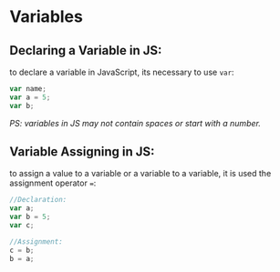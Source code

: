 # Variables

## Declaring a Variable in JS:

to declare a variable in JavaScript, its necessary to use `var`:

```javascript
var name;
var a = 5;
var b;
```

_PS: variables in JS may not contain spaces or start with a number._


## Variable Assigning in JS:

to assign a value to a variable or a variable to a variable, it is used the assignment operator `=`:

```javascript
//Declaration:
var a;
var b = 5;
var c;

//Assignment:
c = b;
b = a;
```

